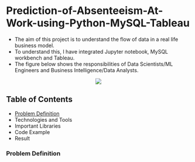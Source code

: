 # Prediction-of-Absenteeism-At-Work-using-Python-MySQL-Tableau

* The aim of this project is to understand the flow of data in a real life business model.
* To understand this, I have integrated Jupyter notebook, MySQL workbench and Tableau. 
* The figure below shows the responsibilities of Data Scientists/ML Engineers and Business Intelligence/Data Analysts.

<p align="center">
  <img src="https://user-images.githubusercontent.com/113826990/232306866-b596e19d-7f14-4ed8-a8b0-3b5c0e5c1a19.png" />
</p>

## Table of Contents

* [Problem Definition](https://github.com/chiraagb/Prediction-of-Absenteeism-At-Work-using-Python-MySQL-Tableau/blob/main/README.md#problem-definition)
* Technologies and Tools
* Important Libraries
* Code Example
* Result

### Problem Definition
